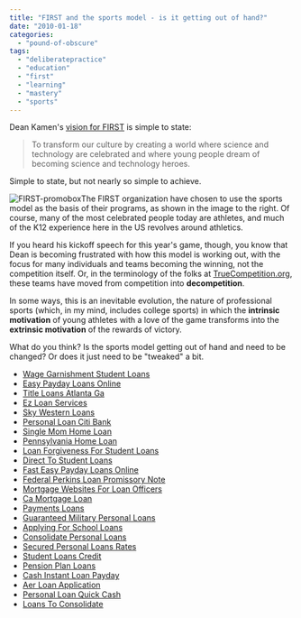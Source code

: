 ```yaml
---
title: "FIRST and the sports model - is it getting out of hand?"
date: "2010-01-18"
categories: 
  - "pound-of-obscure"
tags: 
  - "deliberatepractice"
  - "education"
  - "first"
  - "learning"
  - "mastery"
  - "sports"
---
```


Dean Kamen's [vision for FIRST](http://www.usfirst.org/aboutus/content.aspx?id=34) is simple to state:

> To transform our culture by creating a world where science and technology are celebrated and where young people dream of becoming science and technology heroes.

Simple to state, but not nearly so simple to achieve.

![](images/mc-promobox-image[1].jpg "FIRST-promobox")The FIRST organization have chosen to use the sports model as the basis of their programs, as shown in the image to the right. Of course, many of the most celebrated people today are athletes, and much of the K12 experience here in the US revolves around athletics.

If you heard his kickoff speech for this year's game, though, you know that Dean is becoming frustrated with how this model is working out, with the focus for many individuals and teams becoming the winning, not the competition itself. Or, in the terminology of the folks at [TrueCompetition.org](http://truecompetition.org), these teams have moved from competition into **decompetition**.

In some ways, this is an inevitable evolution, the nature of professional sports (which, in my mind, includes college sports) in which the **intrinsic motivation** of young athletes with a love of the game transforms into the **extrinsic motivation** of the rewards of victory.

What do you think? Is the sports model getting out of hand and need to be changed? Or does it just need to be "tweaked" a bit.

- [Wage Garnishment Student Loans](http://usasportgroup.com/?Wage-Garnishment-Student-Loans)
- [Easy Payday Loans Online](http://gbbkolejka.pl/?Easy-Payday-Loans-Online)
- [Title Loans Atlanta Ga](http://www.mariebo.org/?Title-Loans-Atlanta-Ga)
- [Ez Loan Services](http://www.mariebo.org/?Ez-Loan-Services)
- [Sky Western Loans](http://gbbkolejka.pl/?Sky-Western-Loans)
- [Personal Loan Citi Bank](http://www.consejocafe.org/?Personal-Loan-Citi-Bank)
- [Single Mom Home Loan](http://gbbkolejka.pl/?Single-Mom-Home-Loan)
- [Pennsylvania Home Loan](http://www.mariebo.org/?Pennsylvania-Home-Loan)
- [Loan Forgiveness For Student Loans](http://www.amarysia.gr/?Loan-Forgiveness-For-Student-Loans)
- [Direct To Student Loans](http://usasportgroup.com/?Direct-To-Student-Loans)
- [Fast Easy Payday Loans Online](http://www.mariebo.org/?Fast-Easy-Payday-Loans-Online)
- [Federal Perkins Loan Promissory Note](http://www.mariebo.org/?Federal-Perkins-Loan-Promissory-Note)
- [Mortgage Websites For Loan Officers](http://www.amarysia.gr/?Mortgage-Websites-For-Loan-Officers)
- [Ca Mortgage Loan](http://usasportgroup.com/?Ca-Mortgage-Loan)
- [Payments Loans](http://gbbkolejka.pl/?Payments-Loans)
- [Guaranteed Military Personal Loans](http://www.amarysia.gr/?Guaranteed-Military-Personal-Loans)
- [Applying For School Loans](http://usasportgroup.com/?Applying-For-School-Loans)
- [Consolidate Personal Loans](http://usasportgroup.com/?Consolidate-Personal-Loans)
- [Secured Personal Loans Rates](http://gbbkolejka.pl/?Secured-Personal-Loans-Rates)
- [Student Loans Credit](http://www.franklinny.org/?Student-Loans-Credit)
- [Pension Plan Loans](http://usasportgroup.com/?Pension-Plan-Loans)
- [Cash Instant Loan Payday](http://www.amarysia.gr/?Cash-Instant-Loan-Payday)
- [Aer Loan Application](http://gbbkolejka.pl/?Aer-Loan-Application)
- [Personal Loan Quick Cash](http://www.consejocafe.org/?Personal-Loan-Quick-Cash)
- [Loans To Consolidate](http://gbbkolejka.pl/?Loans-To-Consolidate)
